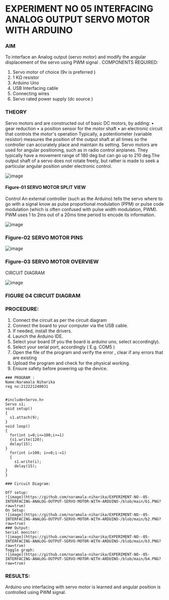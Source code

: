 # EXPERIMENT NO 05 INTERFACING ANALOG OUTPUT SERVO MOTOR WITH ARDUINO

### AIM
To interface an Analog output (servo motor) and modify the angular displacement of the servo using PWM signal .
COMPONENTS REQUIRED:
1.	Servo motor of choice (9v is preferred )
2.	1 KΩ resistor 
3.	Arduino Uno 
4.	USB Interfacing cable 
5.	Connecting wires 
6.	Servo rated power supply (dc source )


### THEORY
Servo motors and are constructed out of basic DC motors, by adding:
•	 gear reduction
•	 a position sensor for the motor shaft
•	 an electronic circuit that controls the motor's operation
Typically, a potentiometer (variable resistor) measures the position of the output shaft at all times so the controller can accurately place and maintain its setting.
Servo motors are used for angular positioning, such as in radio control airplanes.  They typically have a movement range of 180 deg but can go up to 210 deg.The output shaft of a servo does not rotate freely, but rather is made to seek a particular angular position under electronic control. 


![image](https://user-images.githubusercontent.com/36288975/163544439-1f477927-fcd4-42f0-9ce4-c863fdbf1210.png)



#### Figure-01 SERVO MOTOR SPLIT VIEW 
Control 
An external controller (such as the Arduino) tells the servo where to go with a signal know as pulse proportional modulation (PPM) or pulse code modulation (which is often confused with pulse width modulation, PWM). PWM uses 1 to 2ms out of a 20ms time period to encode its information.
 
 
 ![image](https://user-images.githubusercontent.com/36288975/163544482-3027136f-7135-4f3d-a23f-8dc2fe04194d.png)

### Figure-02 SERVO MOTOR PINS

 ![image](https://user-images.githubusercontent.com/36288975/163544513-ca497421-e6ba-4f91-871f-5cfba77f22a8.png)


### Figure-03 SERVO MOTOR OVERVIEW 

 


 





CIRCUIT DIAGRAM
 
 
 ![image](https://user-images.githubusercontent.com/36288975/163544618-6eb8a7b5-7f1a-428a-8d9f-fd899b145efb.png)

### FIGURE 04 CIRCUIT DIAGRAM

### PROCEDURE:
1.	Connect the circuit as per the circuit diagram 
2.	Connect the board to your computer via the USB cable.
3.	If needed, install the drivers.
4.	Launch the Arduino IDE.
5.	Select your board (If you the board is arduino uno, select accordingly).
6.	Select your serial port, accordingly ( E.g. COM5 )
7.	Open the file of the program  and verify the error , clear if any errors that are existing 
8.	Upload the program and check for the physical working. 
9.	Ensure safety before powering up the device.

```
### PROGRAM :
Name:Naramala Niharika
reg no:212221240031


#include<Servo.h>
Servo s1;
void setup()
{
  s1.attach(9);
}
void loop()
{
  for(int i=0;i<=100;i+=1)
  {s1.write(120);
  delay(15);
}
  for(int i=100; i>=0;i-=1)
  {
    s1.write(i);
    delay(15);
}
}

### Circuit Diagram:

Off setup:
![image](https://github.com/naramala-niharika/EXPERIMENT-NO--05-INTERFACING-ANALOG-OUTPUT-SERVO-MOTOR-WITH-ARDUINO-/blob/main/b1.PNG?raw=true)
On Setup:
![image](https://github.com/naramala-niharika/EXPERIMENT-NO--05-INTERFACING-ANALOG-OUTPUT-SERVO-MOTOR-WITH-ARDUINO-/blob/main/b2.PNG?raw=true)
### Output:
Serial monitor:
![image](https://github.com/naramala-niharika/EXPERIMENT-NO--05-INTERFACING-ANALOG-OUTPUT-SERVO-MOTOR-WITH-ARDUINO-/blob/main/b3.PNG?raw=true)
Toggle graph:
![image](https://github.com/naramala-niharika/EXPERIMENT-NO--05-INTERFACING-ANALOG-OUTPUT-SERVO-MOTOR-WITH-ARDUINO-/blob/main/b4.PNG?raw=true)
```


### RESULTS: 
Arduino uno interfacing with servo motor is learned and angular position is controlled using PWM signal.
